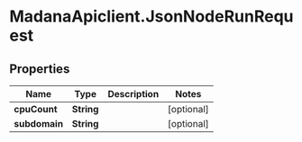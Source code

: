 # MadanaApiclient.JsonNodeRunRequest

## Properties

Name | Type | Description | Notes
------------ | ------------- | ------------- | -------------
**cpuCount** | **String** |  | [optional] 
**subdomain** | **String** |  | [optional] 



